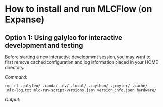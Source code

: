 # How to install and run MLCFlow (on Expanse)

## Option 1: Using galyleo for interactive development and testing

Before starting a new interactive development session, you may want to first remove cached configuration and log information placed in your HOME directory.

*Command*:
```
rm -rf .galyleo/ .conda/ .nv/ .local/ .ipython/ .jupyter/ .cache/ .mlc-log.txt mlc-run-script-versions.json version_info.json hardware/
```

*Output*:
